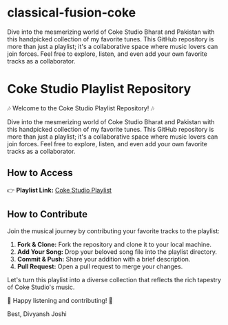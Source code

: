 # classical-fusion-coke
Dive into the mesmerizing world of Coke Studio Bharat and Pakistan with this handpicked collection of my favorite tunes. This GitHub repository is more than just a playlist; it's a collaborative space where music lovers can join forces. Feel free to explore, listen, and even add your own favorite tracks as a collaborator.



# Coke Studio Playlist Repository

🎶 Welcome to the Coke Studio Playlist Repository! 🎶

Dive into the mesmerizing world of Coke Studio Bharat and Pakistan with this handpicked collection of my favorite tunes. This GitHub repository is more than just a playlist; it's a collaborative space where music lovers can join forces. Feel free to explore, listen, and even add your own favorite tracks as a collaborator.

## How to Access

👉 **Playlist Link:** [Coke Studio Playlist](https://www.youtube.com/playlist?list=PL-aCq40lvRNs0VoSwbiT1wbCZO5UQjnRF)

## How to Contribute

Join the musical journey by contributing your favorite tracks to the playlist:

1. **Fork & Clone:** Fork the repository and clone it to your local machine.
2. **Add Your Song:** Drop your beloved song file into the playlist directory.
3. **Commit & Push:** Share your addition with a brief description.
4. **Pull Request:** Open a pull request to merge your changes.

Let's turn this playlist into a diverse collection that reflects the rich tapestry of Coke Studio's music.

🎵 Happy listening and contributing! 🎵

Best, Divyansh Joshi

